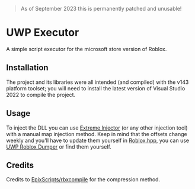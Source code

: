 > As of September 2023 this is permanently patched and unusable!

# UWP Executor

A simple script executor for the microsoft store version of Roblox.

## Installation

The project and its libraries were all intended (and compiled) with the v143 platform toolset; you will need to install the latest version of Visual Studio 2022 to compile the project.

## Usage

To inject the DLL you can use [Extreme Injector](https://github.com/master131/ExtremeInjector) (or any other injection tool) with a manual map injection method. Keep in mind that the offsets change weekly and you'll have to update them yourself in [Roblox.hpp](UWP_Executor/Roblox.hpp), you can use [UWP Roblox Dumper](https://github.com/Spoorloos/uwp_roblox_dumper) or find them yourself.

## Credits

Credits to [EpixScripts/rbxcompile](https://github.com/EpixScripts/rbxcompile) for the compression method.

